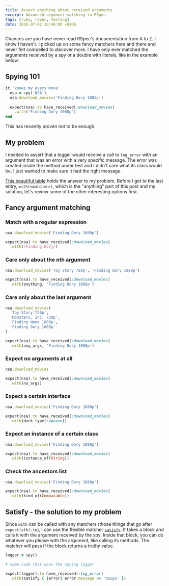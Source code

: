 ```yaml
---
title: Assert anything about received arguments
excerpt: Advanced argument matching in RSpec.
tags: [ruby, rspec, testing]
date: 2016-07-02 18:46:00 +0200
---
```


Chances are you have never read RSpec's documentation from A to Z. I know I haven't. I picked up on some fancy matchers here and there and never felt compelled to discover more. I have only ever matched the arguments received by a spy or a double with literals, like in the example below.

## Spying 101

```ruby
it 'knows my every move'
  nsa = spy('NSA')
  nsa.download_movies('Finding Dory 1080p')
  
  expect(nsa).to have_received(:download_movies)
    .with('Finding Dory 1080p')
end
```

This has recently proven not to be enough.

## My problem

I needed to assert that a logger would receive a call to `log_error` with an argument that was an error with a very specific message. The error was created inside the method under test and I didn't care what its class would be. I just wanted to make sure it had the right message.

[This beautiful table](https://relishapp.com/rspec/rspec-mocks/v/3-5/docs/setting-constraints/matching-arguments) holds the answer to my problem. Before I get to the last entry, `with(<matcher>)`, which is the "anything" part of this post and my solution, let's review some of the other interesting options first.

## Fancy argument matching

### Match with a regular expression

```ruby
nsa.download_movies('Finding Dory 1080p')

expect(nsa).to have_received(:download_movies)
  .with(/Finding Dory/)
```

### Care only about the nth argument

```ruby
nsa.download_movies('Toy Story 720p', 'Finding Dory 1080p')

expect(nsa).to have_received(:download_movies)
  .with(anything, 'Finding Dory 1080p')
```

### Care only about the last argument

```ruby
nsa.download_movies(
  'Toy Story 720p',
  'Monsters, Inc. 720p',
  'Finding Nemo 1080p',
  'Finding Dory 1080p'
)

expect(nsa).to have_received(:download_movies)
  .with(any_args, 'Finding Dory 1080p')
```


### Expect no arguments at all

```ruby
nsa.download_movies

expect(nsa).to have_received(:download_movies)
  .with(no_args)
```

### Expect a certain interface

```ruby
nsa.download_movies('Finding Dory 1080p')

expect(nsa).to have_received(:download_movies)
  .with(duck_type(:upcase))
```

### Expect an instance of a certain class

```ruby
nsa.download_movies('Finding Dory 1080p')

expect(nsa).to have_received(:download_movies)
  .with(instance_of(String))
```

### Check the ancestors list

```ruby
nsa.download_movies('Finding Dory 1080p')

expect(nsa).to have_received(:download_movies)
  .with(kind_of(Comparable))
```

## Satisfy - the solution to my problem

Since `with` can be called with any matchers (those things that go after `expect(sth).to`), I can use the flexible matcher [`satisfy`](https://www.relishapp.com/rspec/rspec-expectations/v/3-5/docs/built-in-matchers/satisfy-matcher). It takes a block and calls it with the argument received by the spy. Inside that block, you can do whatever you please with the argument, like calling its methods. The matcher will pass if the block returns a truthy value. 

```ruby
logger = spy()

# some code that uses the spying logger

expect(logger).to have_received(:log_error)
  .with(satisfy { |error| error.message == 'Ooops' })
```
